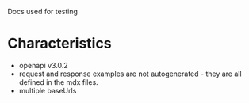 Docs used for testing

# Characteristics

- openapi v3.0.2
- request and response examples are not autogenerated - they are all defined in the mdx files.
- multiple baseUrls
